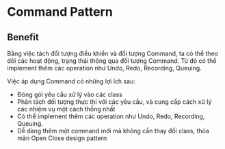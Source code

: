 # Command Pattern

## Benefit

Bằng việc tách đối tượng điều khiển và đối tượng Command, ta có thể theo
dõi các hoạt động, trạng thái thông qua đối tượng Command. Từ đó có thể
implement thêm các operation như Undo, Redo, Recording, Queuing.

Việc áp dụng Command có những lợi ích sau:

- Đóng gói yêu cầu xử lý vào các class
- Phân tách đối tượng thực thi với các yêu cầu, và cung cấp cách xử lý các
nhiệm vụ một cách thống nhất
- Có thể implement thêm các operation như Undo, Redo, Recording, Queuing.
- Dễ dàng thêm một command mới mà không cần thay đổi class, thỏa mãn
Open Close design pattern


